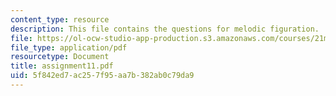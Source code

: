 ```yaml
---
content_type: resource
description: This file contains the questions for melodic figuration.
file: https://ol-ocw-studio-app-production.s3.amazonaws.com/courses/21m-301-harmony-and-counterpoint-i-spring-2005/5f842ed7ac257f95aa7b382ab0c79da9_assignment11.pdf
file_type: application/pdf
resourcetype: Document
title: assignment11.pdf
uid: 5f842ed7-ac25-7f95-aa7b-382ab0c79da9
---
```

